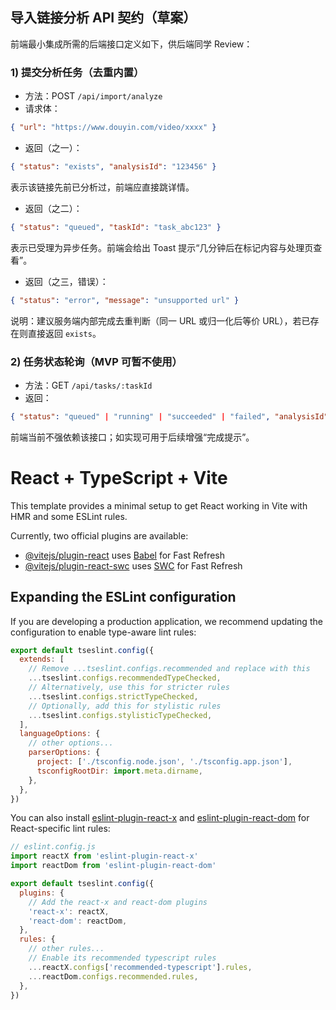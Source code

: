 ## 导入链接分析 API 契约（草案）

前端最小集成所需的后端接口定义如下，供后端同学 Review：

### 1) 提交分析任务（去重内置）

- 方法：POST `/api/import/analyze`
- 请求体：
```json
{ "url": "https://www.douyin.com/video/xxxx" }
```
- 返回（之一）：
```json
{ "status": "exists", "analysisId": "123456" }
```
表示该链接先前已分析过，前端应直接跳详情。

- 返回（之二）：
```json
{ "status": "queued", "taskId": "task_abc123" }
```
表示已受理为异步任务。前端会给出 Toast 提示“几分钟后在标记内容与处理页查看”。

- 返回（之三，错误）：
```json
{ "status": "error", "message": "unsupported url" }
```

说明：建议服务端内部完成去重判断（同一 URL 或归一化后等价 URL），若已存在则直接返回 `exists`。

### 2) 任务状态轮询（MVP 可暂不使用）

- 方法：GET `/api/tasks/:taskId`
- 返回：
```json
{ "status": "queued" | "running" | "succeeded" | "failed", "analysisId": "123456", "message": "optional" }
```

前端当前不强依赖该接口；如实现可用于后续增强“完成提示”。

# React + TypeScript + Vite

This template provides a minimal setup to get React working in Vite with HMR and some ESLint rules.

Currently, two official plugins are available:

- [@vitejs/plugin-react](https://github.com/vitejs/vite-plugin-react/blob/main/packages/plugin-react/README.md) uses [Babel](https://babeljs.io/) for Fast Refresh
- [@vitejs/plugin-react-swc](https://github.com/vitejs/vite-plugin-react-swc) uses [SWC](https://swc.rs/) for Fast Refresh

## Expanding the ESLint configuration

If you are developing a production application, we recommend updating the configuration to enable type-aware lint rules:

```js
export default tseslint.config({
  extends: [
    // Remove ...tseslint.configs.recommended and replace with this
    ...tseslint.configs.recommendedTypeChecked,
    // Alternatively, use this for stricter rules
    ...tseslint.configs.strictTypeChecked,
    // Optionally, add this for stylistic rules
    ...tseslint.configs.stylisticTypeChecked,
  ],
  languageOptions: {
    // other options...
    parserOptions: {
      project: ['./tsconfig.node.json', './tsconfig.app.json'],
      tsconfigRootDir: import.meta.dirname,
    },
  },
})
```

You can also install [eslint-plugin-react-x](https://github.com/Rel1cx/eslint-react/tree/main/packages/plugins/eslint-plugin-react-x) and [eslint-plugin-react-dom](https://github.com/Rel1cx/eslint-react/tree/main/packages/plugins/eslint-plugin-react-dom) for React-specific lint rules:

```js
// eslint.config.js
import reactX from 'eslint-plugin-react-x'
import reactDom from 'eslint-plugin-react-dom'

export default tseslint.config({
  plugins: {
    // Add the react-x and react-dom plugins
    'react-x': reactX,
    'react-dom': reactDom,
  },
  rules: {
    // other rules...
    // Enable its recommended typescript rules
    ...reactX.configs['recommended-typescript'].rules,
    ...reactDom.configs.recommended.rules,
  },
})
```
